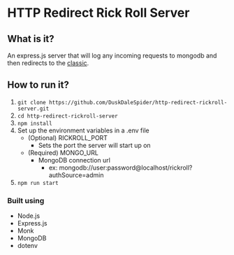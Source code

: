 # HTTP Redirect Rick Roll Server

## What is it?

An express.js server that will log any incoming requests to mongodb and then redirects to the [classic](https://www.youtube.com/watch?v=dQw4w9WgXcQ).

## How to run it?
1. `git clone https://github.com/DuskDaleSpider/http-redirect-rickroll-server.git`
2. `cd http-redirect-rickroll-server`
3. `npm install`
4. Set up the environment variables in a .env file
    - (Optional) RICKROLL_PORT 
        - Sets the port the server will start up on
    - (Required) MONGO_URL
        - MongoDB connection url
            - ex: mongodb://user:password@localhost/rickroll?authSource=admin
6. `npm run start`  

### Built using
- Node.js
- Express.js
- Monk
- MongoDB
- dotenv
